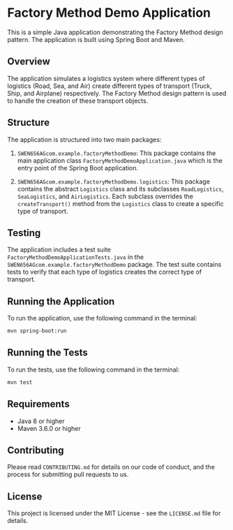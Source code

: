 # Factory Method Demo Application

This is a simple Java application demonstrating the Factory Method design pattern. The application is built using Spring Boot and Maven.

## Overview

The application simulates a logistics system where different types of logistics (Road, Sea, and Air) create different types of transport (Truck, Ship, and Airplane) respectively. The Factory Method design pattern is used to handle the creation of these transport objects.

## Structure

The application is structured into two main packages:

1. `SWEN656AGcom.example.factoryMethodDemo`: This package contains the main application class `FactoryMethodDemoApplication.java` which is the entry point of the Spring Boot application.

2. `SWEN656AGcom.example.factoryMethodDemo.logistics`: This package contains the abstract `Logistics` class and its subclasses `RoadLogistics`, `SeaLogistics`, and `AirLogistics`. Each subclass overrides the `createTransport()` method from the `Logistics` class to create a specific type of transport.

## Testing

The application includes a test suite `FactoryMethodDemoApplicationTests.java` in the `SWEN656AGcom.example.factoryMethodDemo` package. The test suite contains tests to verify that each type of logistics creates the correct type of transport.

## Running the Application

To run the application, use the following command in the terminal:

```bash
mvn spring-boot:run
```

## Running the Tests

To run the tests, use the following command in the terminal:

```bash
mvn test
```

## Requirements

- Java 8 or higher
- Maven 3.6.0 or higher

## Contributing

Please read `CONTRIBUTING.md` for details on our code of conduct, and the process for submitting pull requests to us.

## License

This project is licensed under the MIT License - see the `LICENSE.md` file for details.